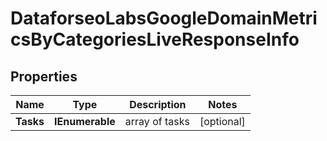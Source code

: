# DataforseoLabsGoogleDomainMetricsByCategoriesLiveResponseInfo


## Properties

| Name | Type | Description | Notes |
|------------ | ------------- | ------------- | -------------|
**Tasks** | **IEnumerable<DataforseoLabsGoogleDomainMetricsByCategoriesLiveTaskInfo>** | array of tasks |[optional]|